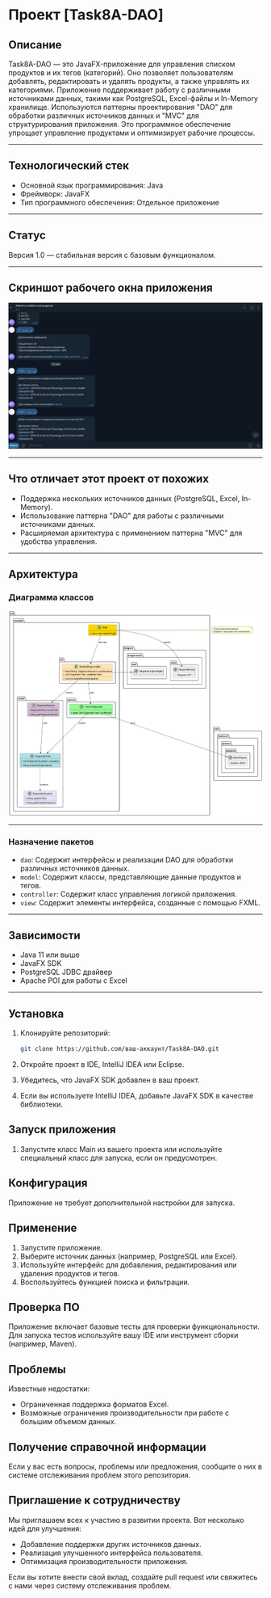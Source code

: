 # Проект [Task8A-DAO]

## Описание

Task8A-DAO — это JavaFX-приложение для управления списком продуктов и их тегов (категорий). Оно позволяет пользователям добавлять, редактировать и удалять продукты, а также управлять их категориями. Приложение поддерживает работу с различными источниками данных, такими как PostgreSQL, Excel-файлы и In-Memory хранилище. Используются паттерны проектирования "DAO" для обработки различных источников данных и "MVC" для структурирования приложения. Это программное обеспечение упрощает управление продуктами и оптимизирует рабочие процессы.

---

## Технологический стек

- Основной язык программирования: Java
- Фреймворк: JavaFX
- Тип программного обеспечения: Отдельное приложение

---

## Статус

Версия 1.0 — стабильная версия с базовым функционалом.

---

## Скриншот рабочего окна приложения

![Бот.jpg](%D0%91%D0%BE%D1%82.jpg)

---

## Что отличает этот проект от похожих

- Поддержка нескольких источников данных (PostgreSQL, Excel, In-Memory).
- Использование паттерна "DAO" для работы с различными источниками данных.
- Расширяемая архитектура с применением паттерна "MVC" для удобства управления.

---

## Архитектура

### Диаграмма классов

![BotUML.png](BotUML.png)

---

### Назначение пакетов

- `dao`: Содержит интерфейсы и реализации DAO для обработки различных источников данных.
- `model`: Содержит классы, представляющие данные продуктов и тегов.
- `controller`: Содержит класс управления логикой приложения.
- `view`: Содержит элементы интерфейса, созданные с помощью FXML.

---

## Зависимости

- Java 11 или выше
- JavaFX SDK
- PostgreSQL JDBC драйвер
- Apache POI для работы с Excel

---

## Установка

1. Клонируйте репозиторий:
   ```bash
   git clone https://github.com/ваш-аккаунт/Task8A-DAO.git
   
2. Откройте проект в IDE, IntelliJ IDEA или Eclipse.

3. Убедитесь, что JavaFX SDK добавлен в ваш проект.

4. Если вы используете IntelliJ IDEA, добавьте JavaFX SDK в качестве библиотеки.

## Запуск приложения

1. Запустите класс Main из вашего проекта или используйте специальный класс для запуска, если он предусмотрен.

## Конфигурация

Приложение не требует дополнительной настройки для запуска.

## Применение

1. Запустите приложение.
2. Выберите источник данных (например, PostgreSQL или Excel).
3. Используйте интерфейс для добавления, редактирования или удаления продуктов и тегов.
4. Воспользуйтесь функцией поиска и фильтрации.

## Проверка ПО

Приложение включает базовые тесты для проверки функциональности. Для запуска тестов используйте вашу IDE или инструмент сборки (например, Maven).

## Проблемы

Известные недостатки:

- Ограниченная поддержка форматов Excel.
- Возможные ограничения производительности при работе с большим объемом данных.

## Получение справочной информации

Если у вас есть вопросы, проблемы или предложения, сообщите о них в системе отслеживания проблем этого репозитория.

## Приглашение к сотрудничеству

Мы приглашаем всех к участию в развитии проекта. Вот несколько идей для улучшения:

- Добавление поддержки других источников данных.
- Реализация улучшенного интерфейса пользователя.
- Оптимизация производительности приложения.

Если вы хотите внести свой вклад, создайте pull request или свяжитесь с нами через систему отслеживания проблем.